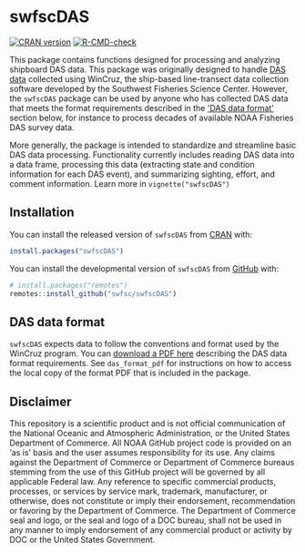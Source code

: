 # swfscDAS

<!-- badges: start -->

[![CRAN version](https://www.r-pkg.org/badges/version/swfscDAS)](https://cran.r-project.org/package=swfscDAS)
[![R-CMD-check](https://github.com/swfsc/swfscDAS/actions/workflows/R-CMD-check.yaml/badge.svg)](https://github.com/swfsc/swfscDAS/actions/workflows/R-CMD-check.yaml)
<!-- badges: end -->

This package contains functions designed for processing and analyzing shipboard DAS data. This package was originally designed to handle [DAS data](https://swfsc-publications.fisheries.noaa.gov/publications/TM/SWFSC/NOAA-TM-NMFS-SWFSC-305.PDF) collected using WinCruz, the ship-based line-transect data collection software developed by the Southwest Fisheries Science Center. However, the `swfscDAS` package can be used by anyone who has collected DAS data that meets the format requirements described in the ['DAS data format'](#DAS-data-format) section below, for instance to process decades of available NOAA Fisheries DAS survey data.

More generally, the package is intended to standardize and streamline basic DAS data processing. Functionality currently includes reading DAS data into a data frame, processing this data (extracting state and condition information for each DAS event), and summarizing sighting, effort, and comment information. Learn more in `vignette("swfscDAS")`

## Installation

You can install the released version of `swfscDAS` from [CRAN](https://CRAN.R-project.org) with:

``` r
install.packages("swfscDAS")
```

You can install the developmental version of `swfscDAS` from [GitHub](https://github.com) with:

``` r
# install.packages("remotes")
remotes::install_github("swfsc/swfscDAS")
```

## DAS data format

`swfscDAS` expects data to follow the conventions and format used by the WinCruz program. You can [download a PDF here](https://github.com/swfsc/swfscDAS/blob/main/inst/DAS_Format.pdf) describing the DAS data format requirements. See `das_format_pdf` for instructions on how to access the local copy of the format PDF that is included in the package.

## Disclaimer

This repository is a scientific product and is not official communication of the National Oceanic and Atmospheric Administration, or the United States Department of Commerce. All NOAA GitHub project code is provided on an ‘as is’ basis and the user assumes responsibility for its use. Any claims against the Department of Commerce or Department of Commerce bureaus stemming from the use of this GitHub project will be governed by all applicable Federal law. Any reference to specific commercial products, processes, or services by service mark, trademark, manufacturer, or otherwise, does not constitute or imply their endorsement, recommendation or favoring by the Department of Commerce. The Department of Commerce seal and logo, or the seal and logo of a DOC bureau, shall not be used in any manner to imply endorsement of any commercial product or activity by DOC or the United States Government.
